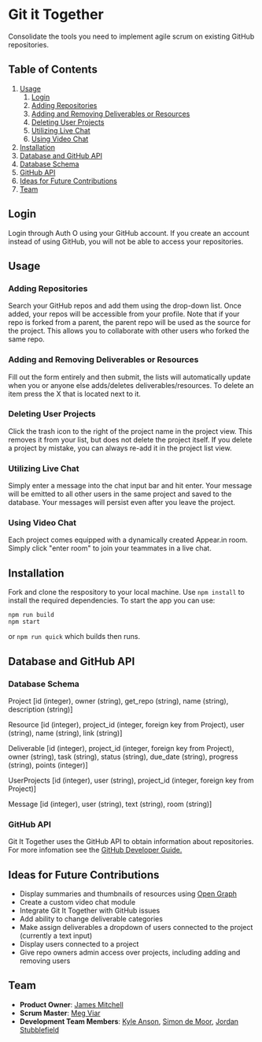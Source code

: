 # Git it Together
Consolidate the tools you need to implement agile scrum on existing GitHub repositories.

## Table of Contents
1. [Usage](#Usage)
    1. [Login](#Login)
    1. [Adding Repositories](#Adding-Repositories)
    1. [Adding and Removing Deliverables or Resources](#Adding-and-Removing-Deliverables-or-Resources)
    1. [Deleting User Projects](#Deleting-User-Projects)
    1. [Utilizing Live Chat](#Utilizing-Live-Chat)
    1. [Using Video Chat](#Using-Video-Chat)
1. [Installation](#Installation)
1. [Database and GitHub API](#Database-and-GitHub-API)
  1. [Database Schema](#Database-Schema)
  1. [GitHub API](#GitHub-API)
1. [Ideas for Future Contributions](#Ideas-for-Future-Contributions)
1. [Team](#Team)

## Login
Login through Auth O using your GitHub account. If you create an account instead of using GitHub, you will not be able to access your repositories.
## Usage
### Adding Repositories
Search your GitHub repos and add them using the drop-down list. Once added, your repos will be accessible from your profile. Note that if your repo is forked from a parent, the parent repo will be used as the source for the project. This allows you to collaborate with other users who forked the same repo.
### Adding and Removing Deliverables or Resources
Fill out the form entirely and then submit, the lists will automatically update when you or anyone else adds/deletes deliverables/resources. To delete an item press the X that is located next to it.
### Deleting User Projects
Click the trash icon to the right of the project name in the project view. This removes it from your list, but does not delete the project itself. If you delete a project by mistake, you can always re-add it in the project list view.
### Utilizing Live Chat
Simply enter a message into the chat input bar and hit enter. Your message will be emitted to all other users in the same project and saved to the database. Your messages will persist even after you leave the project.
### Using Video Chat
Each project comes equipped with a dynamically created Appear.in room. Simply click "enter room" to join your teammates in a live chat.

## Installation
Fork and clone the respository to your local machine.
Use `npm install` to install the required dependencies.
To start the app you can use:
```
npm run build
npm start
```
or `npm run quick` which builds then runs.

## Database and GitHub API
### Database Schema
Project [id (integer), owner (string), get_repo (string), name (string), description (string)]

Resource [id (integer), project_id (integer, foreign key from Project), user (string), name (string), link (string)]

Deliverable [id (integer), project_id (integer, foreign key from Project), owner (string), task (string), status (string), due_date (string), progress (string), points (integer)]

UserProjects [id (integer), user (string), project_id (integer, foreign key from Project)]

Message [id (integer), user (string), text (string), room (string)]

### GitHub API
Git It Together uses the GitHub API to obtain information about repositories. For more infomation see the [GitHub Developer Guide.](https://developer.github.com/v3/)

## Ideas for Future Contributions
- Display summaries and thumbnails of resources using [Open Graph](http://ogp.me/)
- Create a custom video chat module
- Integrate Git It Together with GitHub issues
- Add ability to change deliverable categories
- Make assign deliverables a dropdown of users connected to the project (currently a text input)
- Display users connected to a project
- Give repo owners admin access over projects, including adding and removing users

## Team
- __Product Owner__: [James Mitchell](https://github.com/Jimmy6strings)
- __Scrum Master__: [Meg Viar](https://github.com/lmegviar)
- __Development Team Members__: [Kyle Anson](https://github.com/Riski24), [Simon de Moor](https://github.com/sdemoor), [Jordan Stubblefield](https://github.com/JStubb7939)
